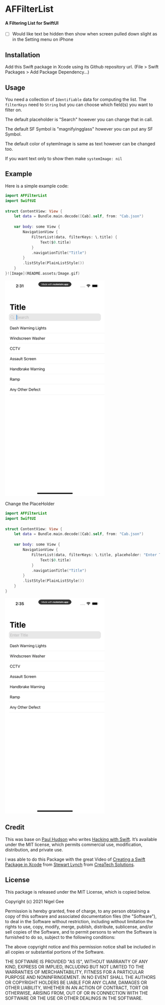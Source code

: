 # AFFilterList

#### A Filtering List for SwiftUI

- [ ] Would like text be hidden then show when screen pulled down slight as in the Setting menu on iPhone

## Installation

Add this Swift package in Xcode using its Github repository url. (File > Swift Packages > Add Package Dependency...)

## Usage

You need a collection of `Identifiable` data for computing the list. The `filterKeys` need to `String` but you can choose which field(s) you want to filter on.

The default placeholder is "Search" however you can change that in call.

The default SF Symbol is "magnifyingglass" however you can put any SF Symbol.

The default color of sytemImage is same as text however can be changed too. 

If you want text only to show then make `systemImage: nil`

## Example 

Here is a simple example code:

```swift
import AFFilterList
import SwiftUI

struct ContentView: View {
    let data = Bundle.main.decode([Cab].self, from: "Cab.json")

    var body: some View {
        NavigationView {
            FilterList(data, filterKeys: \.title) {
                Text($0.title)
            }
            .navigationTitle("Title")
        }
        .listStyle(PlainListStyle())
    }
}![Image](README.assets/Image.gif)
```

![ImageAndText](README.assets/ImageAndText.gif)

Change the PlaceHolder

```swift
import AFFilterList
import SwiftUI

struct ContentView: View {
    let data = Bundle.main.decode([Cab].self, from: "Cab.json")

    var body: some View {
        NavigationView {
            FilterList(data, filterKeys: \.title, placeholder: "Enter Title",systemImage: nil) {
                Text($0.title)
            }
            .navigationTitle("Title")
        }
        .listStyle(PlainListStyle())
    }
}
```

![TextOnly](README.assets/TextOnly.gif)

## Credit

This was base on [Paul Hudson](https://twitter.com/twostraws) who writes [Hacking with Swift](https://www.hackingwithswift.com). It’s available under the MIT license, which permits commercial use, modification, distribution, and private use.

I was able to do this Package with the great Video of [Creating a Swift Package in Xcode](https://youtu.be/o0fQC7JU-Ts) from [Stewart Lynch](https://twitter.com/@StewartLynch) from [CreaTech Solutions](https://www.createchsol.com).

## License

This package is released under the MIT License, which is copied below.

Copyright (c) 2021 Nigel Gee

Permission is hereby granted, free of charge, to any person obtaining a copy of this software and associated documentation files (the "Software"), to deal in the Software without restriction, including without limitation the rights to use, copy, modify, merge, publish, distribute, sublicense, and/or sell copies of the Software, and to permit persons to whom the Software is furnished to do so, subject to the following conditions:

The above copyright notice and this permission notice shall be included in all copies or substantial portions of the Software.

THE SOFTWARE IS PROVIDED "AS IS", WITHOUT WARRANTY OF ANY KIND, EXPRESS OR IMPLIED, INCLUDING BUT NOT LIMITED TO THE WARRANTIES OF MERCHANTABILITY, FITNESS FOR A PARTICULAR PURPOSE AND NONINFRINGEMENT. IN NO EVENT SHALL THE AUTHORS OR COPYRIGHT HOLDERS BE LIABLE FOR ANY CLAIM, DAMAGES OR OTHER LIABILITY, WHETHER IN AN ACTION OF CONTRACT, TORT OR OTHERWISE, ARISING FROM, OUT OF OR IN CONNECTION WITH THE SOFTWARE OR THE USE OR OTHER DEALINGS IN THE SOFTWARE.

